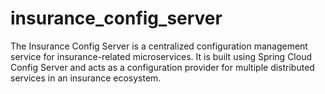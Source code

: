 # insurance_config_server
The Insurance Config Server is a centralized configuration management service for insurance-related microservices. It is built using Spring Cloud Config Server and acts as a configuration provider for multiple distributed services in an insurance ecosystem.
